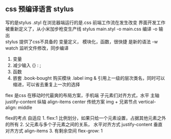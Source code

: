 ## css 预编译语言 stylus
  写的是stylus .styl 在浏览器端运行的是.css
  前端工作流在发生改变 
  界面开发工作被重新定义了，从小米加步枪变生产线
  stylus main.styl -o main.css 
  编译   -o 输出  
  stylus 提供了css不具备的 变量定义， 模块化，函数，很快捷  是新的语法
  -w watch 监听文件修改，同步编译

  1. 变量
  2.  减少输入 {} : ;
  3. 函数
  4. 嵌套
    .book-bought   购买模块
      .label
        img
    & 引用上一级的层次类名，同时可以缩进，可以省去重复上一次的选择

  flex 是css 在移动时代最爽的布局方案，手机端
  子元素们对齐方式，水平  主轴 justify-content
  纵轴 align-items center
  传统方案 img + 兄弟节点  vertical-align: middle

  flex的考点 自适应
    1. flex:1 比例划分，如果只给一个元素设置，占据其他元素之外的所有
    2. 父元素与多个子元素之间的关系，
    水平对齐方式  justify-content
    垂直对齐方式  align-items
    3. 有剩余空间 flex-grow: 1


